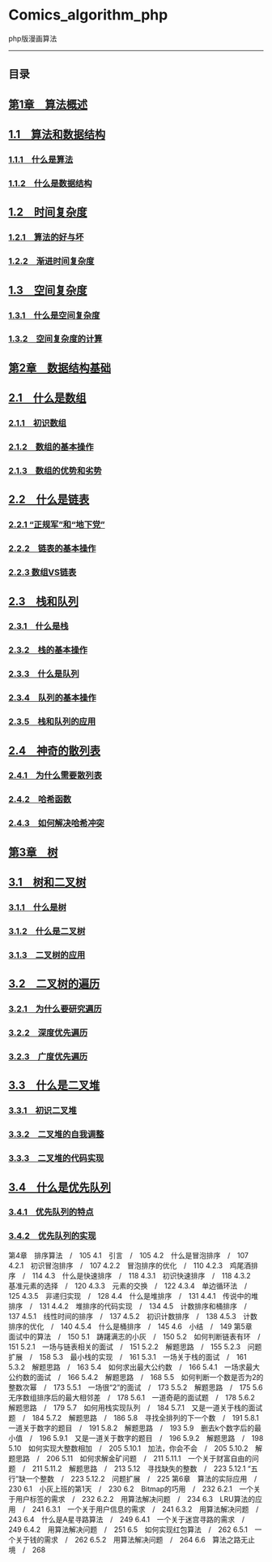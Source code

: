 # Comics_algorithm_phpphp版漫画算法****## 目录## [第1章　算法概述](./1/README.md)　## [1.1　算法和数据结构](./1/README.md#suanfa)### [1.1.1　什么是算法](./1/README.md#suanfa1)　### [1.1.2　什么是数据结构](./1/README.md#jiegou)　## [1.2　时间复杂度](./1/README.md#shijian)　### [1.2.1　算法的好与坏](./1/README.md#hao)　### [1.2.2　渐进时间复杂度](./1/README.md#jian)　## [1.3　空间复杂度](./1/README.md#kong)### [1.3.1　什么是空间复杂度](./1/README.md#kong_fuza)### [1.3.2　空间复杂度的计算](./1/README.md#kong_jisuan)## [第2章　数据结构基础](./2/README.md)　## [2.1　什么是数组](./2/README.md#array)### [2.1.1　初识数组](./2/README.md#array1)### [2.1.2　数组的基本操作](./2/README.md#array_jiben)### [2.1.3　数组的优势和劣势](./2/README.md#array_you)## [2.2　什么是链表](./2/README.md#list)### [2.2.1 “正规军”和“地下党”](./2/README.md#list1)### [2.2.2　链表的基本操作](./2/README.md#list_jiben)### [2.2.3 数组VS链表](./2/README.md#array_vs_list)## [2.3　栈和队列](./2/README.md#zhan_dui)### [2.3.1　什么是栈](./2/README.md#zhan)### [2.3.2　栈的基本操作](./2/README.md#zhan_jiben)### [2.3.3　什么是队列](./2/README.md#dui)### [2.3.4　队列的基本操作](./2/README.md#dui_jiben)### [2.3.5　栈和队列的应用](./2/README.md#zhan_dui1)## [2.4　神奇的散列表](./2/README.md#san)### [2.4.1　为什么需要散列表](./2/README.md#san1)### [2.4.2　哈希函数](./2/README.md#hash)### [2.4.3　如何解决哈希冲突](./2/README.md#hash_c)## [第3章　树](./3/README.md)　## [3.1　树和二叉树](./3/README.md#tree_subtree)### [3.1.1　什么是树](./3/README.md#tree)### [3.1.2　什么是二叉树](./3/README.md#subtree)### [3.1.3　二叉树的应用](./3/README.md#subtree1)## [3.2　二叉树的遍历](./3/README.md#subtree_bian)### [3.2.1　为什么要研究遍历](./3/README.md#subtree_bian1)### [3.2.2　深度优先遍历](./3/README.md#subtree_bians)### [3.2.3　广度优先遍历](./3/README.md#subtree_biang)## [3.3　什么是二叉堆](./3/README.md#dui)### [3.3.1　初识二叉堆](./3/README.md#dui1)### [3.3.2　二叉堆的自我调整](./3/README.md#dui2)### [3.3.3　二叉堆的代码实现](./3/README.md#dui3)## [3.4　什么是优先队列](./3/README.md#list)### [3.4.1　优先队列的特点](./3/README.md#list1)### [3.4.2　优先队列的实现](./3/README.md#list2)第4章　排序算法　/　1054.1　引言　/　1054.2　什么是冒泡排序　/　1074.2.1　初识冒泡排序　/　1074.2.2　冒泡排序的优化　/　1104.2.3　鸡尾酒排序　/　1144.3　什么是快速排序　/　1184.3.1　初识快速排序　/　1184.3.2　基准元素的选择　/　1204.3.3　元素的交换　/　1224.3.4　单边循环法　/　1254.3.5　非递归实现　/　1284.4　什么是堆排序　/　1314.4.1　传说中的堆排序　/　1314.4.2　堆排序的代码实现　/　1344.5　计数排序和桶排序　/　1374.5.1　线性时间的排序　/　1374.5.2　初识计数排序　/　1384.5.3　计数排序的优化　/　1404.5.4　什么是桶排序　/　1454.6　小结　/　149第5章　面试中的算法　/　1505.1　踌躇满志的小灰　/　1505.2　如何判断链表有环　/　1515.2.1　一场与链表相关的面试　/　1515.2.2　解题思路　/　1555.2.3　问题扩展　/　1585.3　最小栈的实现　/　1615.3.1　一场关于栈的面试　/　1615.3.2　解题思路　/　1635.4　如何求出最大公约数　/　1665.4.1　一场求最大公约数的面试　/　1665.4.2　解题思路　/　1685.5　如何判断一个数是否为2的整数次幂　/　1735.5.1　一场很“2”的面试　/　1735.5.2　解题思路　/　1755.6　无序数组排序后的最大相邻差　/　1785.6.1　一道奇葩的面试题　/　1785.6.2　解题思路　/　1795.7　如何用栈实现队列　/　1845.7.1　又是一道关于栈的面试题　/　1845.7.2　解题思路　/　1865.8　寻找全排列的下一个数　/　1915.8.1　一道关于数字的题目　/　1915.8.2　解题思路　/　1935.9　删去k个数字后的最小值　/　1965.9.1　又是一道关于数字的题目　/　1965.9.2　解题思路　/　1985.10　如何实现大整数相加　/　2055.10.1　加法，你会不会　/　2055.10.2　解题思路　/　2065.11　如何求解金矿问题　/　2115.11.1　一个关于财富自由的问题　/　2115.11.2　解题思路　/　2135.12　寻找缺失的整数　/　2235.12.1 “五行”缺一个整数　/　2235.12.2　问题扩展　/　225第6章　算法的实际应用　/　2306.1　小灰上班的第1天　/　2306.2　Bitmap的巧用　/　2326.2.1　一个关于用户标签的需求　/　2326.2.2　用算法解决问题　/　2346.3　LRU算法的应用　/　2416.3.1　一个关于用户信息的需求　/　2416.3.2　用算法解决问题　/　2436.4　什么是A星寻路算法　/　2496.4.1　一个关于迷宫寻路的需求　/　2496.4.2　用算法解决问题　/　2516.5　如何实现红包算法　/　2626.5.1　一个关于钱的需求　/　2626.5.2　用算法解决问题　/　2646.6　算法之路无止境　/　268